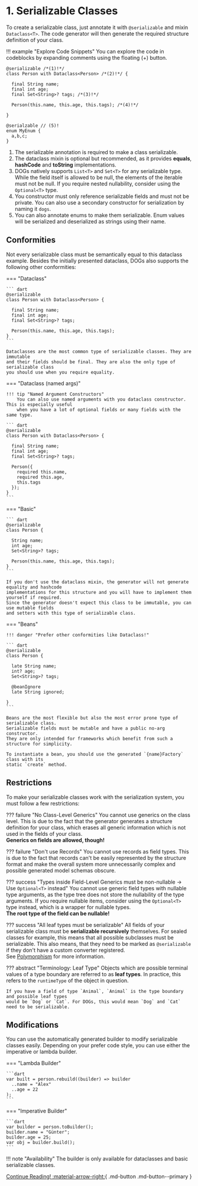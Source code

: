 # 1. Serializable Classes

To create a serializable class, just annotate it with `@serializable` and mixin
`Dataclass<T>`. The code generator will then generate the required structure definition of
your class.

!!! example "Explore Code Snippets"
    You can explore the code in codeblocks by expanding comments using the floating (+) button.

``` { .dart .annotate }
@serializable /*(1)!*/
class Person with Dataclass<Person> /*(2)!*/ {

  final String name;
  final int age;
  final Set<String>? tags; /*(3)!*/
  
  Person(this.name, this.age, this.tags); /*(4)!*/
  
}

@serialzable // (5)!
enum MyEnum { 
  a,b,c;
}
```

1. The serializable annotation is required to make a class serializable.
2. The dataclass mixin is optional but recommended, as it provides **equals**,
**hashCode** and **toString** implementations.
3. DOGs natively supports `List<T>` and `Set<T>` for any serializable type. While the field
itself is allowed to be null, the elements of the iterable must not be null.
If you require nested nullability, consider using the `Optional<T>` type.
4. You constructor must only reference serializable fields and must not be private.
You can also use a secondary constructor for serialization by naming it `dogs`.
5. You can also annotate enums to make them serializable.
Enum values will be serialized and deserialized as strings using their name.

## Conformities
Not every serializable class must be semantically equal to this dataclass example.
Besides the initially presented dataclass, DOGs also supports the following other
conformities:

=== "Dataclass"

    ``` dart
    @serializable
    class Person with Dataclass<Person> {
    
      final String name;
      final int age;
      final Set<String>? tags;
    
      Person(this.name, this.age, this.tags);
    }
    ```
    
    Dataclasses are the most common type of serializable classes. They are immutable
    and their fields should be final. They are also the only type of serializable class
    you should use when you require equality.

=== "Dataclass (named args)"

    !!! tip "Named Argument Constructors"
        You can also use named arguments with you dataclass constructor. This is especially useful
        when you have a lot of optional fields or many fields with the same type.

    ``` dart
    @serializable
    class Person with Dataclass<Person> {

      final String name;
      final int age;
      final Set<String>? tags;
    
      Person({
        required this.name,
        required this.age,
        this.tags
      });
    }
    ```

=== "Basic"

    ``` dart
    @serializable
    class Person {
    
      String name;
      int age;
      Set<String>? tags;
    
      Person(this.name, this.age, this.tags);
    }
    ```
    
    If you don't use the dataclass mixin, the generator will not generate equality and hashcode
    implementations for this structure and you will have to implement them yourself if required.
    Since the generator doesn't expect this class to be immutable, you can use mutable fields
    and setters with this type of serializable class.

=== "Beans"

    !!! danger "Prefer other conformities like Dataclass!"

    ``` dart
    @serializable
    class Person {
    
      late String name;
      int? age;
      Set<String>? tags;
    
      @beanIgnore
      late String ignored;
    
    }
    ```

    Beans are the most flexible but also the most error prone type of serializable class.
    Serializable fields must be mutable and have a public no-arg constructor.
    They are only intended for frameworks which benefit from such a structure for simplicity.
    
    To instantiate a bean, you should use the generated `{name}Factory` class with its 
    static `create` method.

## Restrictions
To make your serializable classes work with the serialization system, you must follow a few
restrictions:

??? failure "No Class-Level Generics"
    You cannot use generics on the class level. This is due to the fact that the generator
    generates a structure definition for your class, which erases all generic information which
    is not used in the fields of your class.  
    **Generics on fields are allowed, though!**

??? failure "Don't use Records"
    You cannot use records as field types. This is due to the fact that records can't be easily
    represented by the structure format and make the overall system more unnecessarily complex and
    possible generated model schemas obscure.

??? success "Types inside Field-Level Generics must be non-nullable -> Use `Optional<T>` instead"
    You cannot use generic field types with nullable type arguments, as the type tree does not
    store the nullability of the type arguments. If you require nullable items, consider using
    the `Optional<T>` type instead, which is a wrapper for nullable types.  
    **The root type of the field can be nullable!**

??? success "All leaf types must be serializable"
    All fields of your serializable class must be **serializable recursively** themselves.
    For sealed classes for example, this means that all possible subclasses must be serializable. 
    This also means, that they need to be marked as `@serializable` if they don't have a custom
    converter registered.  
    See [Polymorphism](/polymorphism) for more information.

??? abstract "Terminology: Leaf Type"
    Objects which are possible terminal values of a type boundary are referred to as **leaf types**.
    In practice, this refers to the `runtimeType` of the object in question.

    If you have a field of type `Animal`, `Animal` is the type boundary and possible leaf types
    would be `Dog` or `Cat`. For DOGs, this would mean `Dog` and `Cat` need to be serializable.

## Modifications

You can use the automatically generated builder to modify serializable classes easily.
Depending on your prefer code style, you can use either the imperative or lambda builder.

=== "Lambda Builder"

    ```dart
    var built = person.rebuild((builder) => builder
      ..name = "Alex"
      ..age = 22
    );
    ```

=== "Imperative Builder"

    ```dart
    var builder = person.toBuilder();
    builder.name = "Günter";
    builder.age = 25;
    var obj = builder.build();
    ```

!!! note "Availability"
    The builder is only available for dataclasses and basic serializable classes.

[Continue Reading! :material-arrow-right:](/serialization/){ .md-button .md-button--primary }
